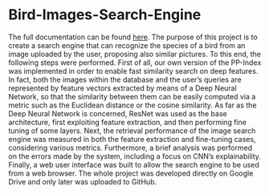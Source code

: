 # Bird-Images-Search-Engine
The full documentation can be found [here](https://github.com/danielecioffo/Bird-Images-Search-Engine/blob/main/Bird%20Images%20Search%20Engine.pdf). 
The purpose of this project is to create a search engine that can recognize the species of a bird from an image uploaded by the user, proposing also similar pictures. To this end, the following steps were performed.
First of all, our own version of the PP-Index was implemented in order to enable fast similarity search on deep features. In fact, both the images within the database and the user’s queries are represented by feature vectors extracted by means of a Deep Neural Network, so that the similarity between them can be easily computed via a metric such as the Euclidean distance or the cosine similarity. As far as the Deep Neural Network is concerned, ResNet was used as the base architecture, first exploiting feature extraction, and then performing fine tuning of some layers.
Next, the retrieval performance of the image search engine was measured in both the feature extraction and fine-tuning cases, considering various metrics. Furthermore, a brief analysis was performed on the errors made by the system, including a focus on CNN’s explainability. Finally, a web user interface was built to allow the search engine to be used from a web browser.
The whole project was developed directly on Google Drive and only later was uploaded to GitHub.
